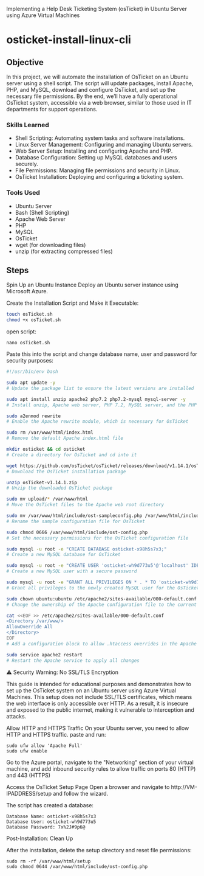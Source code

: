 
Implementing a Help Desk Ticketing System (osTicket) in Ubuntu Server using Azure Virtual Machines
# osticket-install-linux-cli

## Objective

In this project, we will automate the installation of OsTicket on an Ubuntu server using a shell script. The script will update packages, install Apache, PHP, and MySQL, download and configure OsTicket, and set up the necessary file permissions. By the end, we’ll have a fully operational OsTicket system, accessible via a web browser, similar to those used in IT departments for support operations.

### Skills Learned

- Shell Scripting: Automating system tasks and software installations.
- Linux Server Management: Configuring and managing Ubuntu servers.
- Web Server Setup: Installing and configuring Apache and PHP.
- Database Configuration: Setting up MySQL databases and users securely.
- File Permissions: Managing file permissions and security in Linux.
- OsTicket Installation: Deploying and configuring a ticketing system.

### Tools Used

- Ubuntu Server
- Bash (Shell Scripting)
- Apache Web Server
- PHP
- MySQL
- OsTicket
- wget (for downloading files)
- unzip (for extracting compressed files)

## Steps

Spin Up an Ubuntu Instance
Deploy an Ubuntu server instance using Microsoft Azure.

Create the Installation Script and Make it Executable:
```bash
touch osTicket.sh
chmod +x osTicket.sh
```
open script:
```
nano osTicket.sh
```
Paste this into the script and change database name, user and password for security purposes:
```bash
#!/usr/bin/env bash

sudo apt update -y
# Update the package list to ensure the latest versions are installed

sudo apt install unzip apache2 php7.2 php7.2-mysql mysql-server -y
# Install unzip, Apache web server, PHP 7.2, MySQL server, and the PHP MySQL extension

sudo a2enmod rewrite
# Enable the Apache rewrite module, which is necessary for OsTicket

sudo rm /var/www/html/index.html
# Remove the default Apache index.html file

mkdir osticket && cd osticket
# Create a directory for OsTicket and cd into it

wget https://github.com/osTicket/osTicket/releases/download/v1.14.1/osTicket-v1.14.1.zip
# Download the OsTicket installation package

unzip osTicket-v1.14.1.zip
# Unzip the downloaded OsTicket package

sudo mv upload/* /var/www/html
# Move the OsTicket files to the Apache web root directory

sudo mv /var/www/html/include/ost-sampleconfig.php /var/www/html/include/ost-config.php
# Rename the sample configuration file for OsTicket

sudo chmod 0666 /var/www/html/include/ost-config.php
# Set the necessary permissions for the OsTicket configuration file

sudo mysql -u root -e "CREATE DATABASE osticket-x98h5s7x3;"
# Create a new MySQL database for OsTicket

sudo mysql -u root -e "CREATE USER 'osticket-wh9d773u5'@'localhost' IDENTIFIED BY '7x%2J#9p6@';"
# Create a new MySQL user with a secure password

sudo mysql -u root -e "GRANT ALL PRIVILEGES ON * . * TO 'osticket-wh9d773u5'@'localhost';"
# Grant all privileges to the newly created MySQL user for the OsTicket database

sudo chown ubuntu:ubuntu /etc/apache2/sites-available/000-default.conf
# Change the ownership of the Apache configuration file to the current user

cat <<EOF >> /etc/apache2/sites-available/000-default.conf
<Directory /var/www/>
AllowOverride All
</Directory>
EOF
# Add a configuration block to allow .htaccess overrides in the Apache web directory

sudo service apache2 restart
# Restart the Apache service to apply all changes

```

⚠️ Security Warning: No SSL/TLS Encryption


This guide is intended for educational purposes and demonstrates how to set up the OsTicket system on an Ubuntu server using Azure Virtual Machines. This setup does not include SSL/TLS certificates, which means the web interface is only accessible over HTTP. As a result, it is insecure and exposed to the public internet, making it vulnerable to interception and attacks.

Allow HTTP and HTTPS Traffic
On your Ubuntu server, you need to allow HTTP and HTTPS traffic. paste and run:
```
sudo ufw allow 'Apache Full'
sudo ufw enable
```

Go to the Azure portal, navigate to the "Networking" section of your virtual machine, and add inbound security rules to allow traffic on ports 80 (HTTP) and 443 (HTTPS)

Access the OsTicket Setup Page
Open a browser and navigate to http://VM-IPADDRESS/setup and follow the wizard.

The script has created a database:
```
Database Name: osticket-x98h5s7x3
Database User: osticket-wh9d773u5
Database Password: 7x%2J#9p6@
```
Post-Installation: Clean Up

After the installation, delete the setup directory and reset file permissions:
```
sudo rm -rf /var/www/html/setup
sudo chmod 0644 /var/www/html/include/ost-config.php
```

